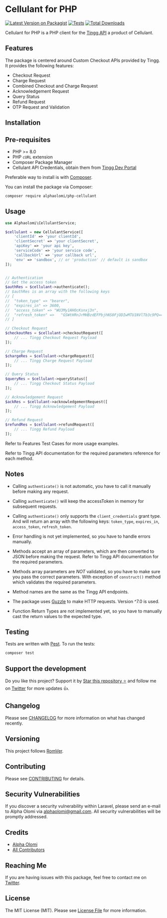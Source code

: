 # Cellulant for PHP

[![Latest Version on Packagist](https://img.shields.io/packagist/v/alphaolomi/php-cellulant.svg?style=flat-square)](https://packagist.org/packages/alphaolomi/php-cellulant)
[![Tests](https://img.shields.io/github/actions/workflow/status/alphaolomi/php-cellulant/run-tests.yml?branch=main&label=tests&style=flat-square)](https://github.com/alphaolomi/php-cellulant/actions/workflows/run-tests.yml)
[![Total Downloads](https://img.shields.io/packagist/dt/alphaolomi/php-cellulant.svg?style=flat-square)](https://packagist.org/packages/alphaolomi/php-cellulant)

Cellulant for PHP is a PHP client for the [Tingg API](https://dev-portal.tingg.africa/) a product of Cellulant.

## Features

The package is centered around Custom Checkout APIs provided by Tingg. It provides the following features:

-   Checkout Request
-   Charge Request
-   Combined Checkout and Charge Request
-   Acknowledgement Request
-   Query Status
-   Refund Request
-   OTP Request and Validation

## Installation

## Pre-requisites

-   PHP >= 8.0
-   PHP `cURL` extension
-   Composer Package Manager
-   Cellulant API Credentials, obtain them from [Tingg Dev Portal](https://dev-portal.tingg.africa/)

Preferable way to install is with [Composer](https://getcomposer.org/).

You can install the package via Composer:

```bash
composer require alphaolomi/php-cellulant
```

## Usage

```php
use Alphaolomi\CellulantService;

$cellulant = new CellulantService([
    'clientId' => 'your clientId',
    'clientSecret' => 'your clientSecret',
    'apiKey' => 'your api key',
    'serviceCode' => 'your service code',
    'callbackUrl' => 'your callback url',
    'env' => 'sandbox', // or 'production' // default is sandbox
]);


// Authentication
// Get the access token
$authRes = $cellulant->authenticate();
// $authRes is an array with the following keys
// [
//  "token_type" => "bearer",
//  "expires_in" => 3600,
//  "access_token" => "WU3My1AHOcKsnxj3n",
//  "refresh_token" =>   "GSWtHRnJrMHBzdEFPbjhNS0FjODIwMTU1NVlTb3c9PQ=="
// ]

// Checkout Request
$checkoutRes = $cellulant->checkoutRequest([
    // ... Tingg Checkout Request Payload
]);

// Charge Request
$chargeRes = $cellulant->chargeRequest([
    // ... Tingg Charge Request Payload
]);

// Query Status
$queryRes = $cellulant->queryStatus([
    // ... Tingg Checkout Status Payload
]);

// Acknowledgement Request
$ackRes = $cellulant->acknowledgementRequest([
    // ... Tingg Acknowledgement Payload
]);

// Refund Request
$refundRes = $cellulant->refundRequest([
    // ... Tingg Refund Payload
]);
```

Refer to Features Test Cases for more usage examples.

Refer to Tingg API documentation for the required parameters reference for each method.

## Notes

-   Calling `authenticate()` is not automatic, you have to call it manually before making any request.

-   Calling `authenticate()` will keep the accessToken in memory for subsequent requests.

-   Calling `authenticate()` only supports the `client_credentials` grant type. And will return an array with the following keys: `token_type`, `expires_in`, `access_token`, `refresh_token`.

-   Error handling is not yet implemented, so you have to handle errors manually.

-   Methods accept an array of parameters, which are then converted to JSON before making the request. Refer to Tingg API documentation for the required parameters.

-   Methods array parameters are _NOT_ validated, so you have to make sure you pass the correct parameters. With exception of `construct()` method which validates the required parameters.

-   Method names are the same as the Tingg API endpoints.

-   The package uses [Guzzle](https://docs.guzzlephp.org/) to make HTTP requests. Version ^7.0 is used.

-   Function Return Types are not implemented yet, so you have to manually cast the return values to the expected type.

## Testing

Tests are written with [Pest](https://pestphp.com/). To run the tests:

```bash
composer test
```

## Support the development

Do you like this project? Support it by [Star this repository ⭐️](https://github.com/alphaolomi/php-cellulant) and follow me on [Twitter](https://twitter.com/alphaolomi) for more updates 👍.

## Changelog

Please see [CHANGELOG](CHANGELOG.md) for more information on what has changed recently.

## Versioning

This project follows [RomVer](https://github.com/romversioning/romver).

## Contributing

Please see [CONTRIBUTING](https://github.com/spatie/.github/blob/main/CONTRIBUTING.md) for details.

## Security Vulnerabilities

If you discover a security vulnerability within Laravel, please send an e-mail to Alpha Olomi via alphaolomi@gmail.com. All security vulnerabilities will be promptly addressed.

## Credits

-   [Alpha Olomi](https://github.com/alphaolomi)
-   [All Contributors](../../contributors)

## Reaching Me

If you are having issues with this package, feel free to contact me on [Twitter](https://twitter.com/alphaolomi).

## License

The MIT License (MIT). Please see [License File](LICENSE.md) for more information.
